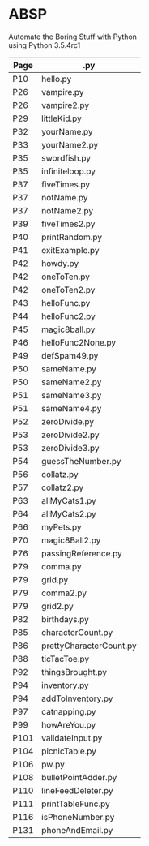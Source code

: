 # ABSP
Automate the Boring Stuff with Python  
using Python 3.5.4rc1  

|Page|.py|
|-|-|
|P10|hello.py|
|P26|vampire.py|
|P26|vampire2.py|
|P29|littleKid.py|
|P32|yourName.py|
|P33|yourName2.py|
|P35|swordfish.py|
|P35|infiniteloop.py|
|P37|fiveTimes.py|
|P37|notName.py|
|P37|notName2.py|
|P39|fiveTimes2.py|
|P40|printRandom.py|
|P41|exitExample.py|
|P42|howdy.py|
|P42|oneToTen.py|
|P42|oneToTen2.py|
|P43|helloFunc.py|
|P44|helloFunc2.py|
|P45|magic8ball.py|
|P46|helloFunc2None.py|
|P49|defSpam49.py|
|P50|sameName.py|
|P50|sameName2.py|
|P51|sameName3.py|
|P51|sameName4.py|
|P52|zeroDivide.py|
|P53|zeroDivide2.py|
|P53|zeroDivide3.py|
|P54|guessTheNumber.py|
|P56|collatz.py|
|P57|collatz2.py|
|P63|allMyCats1.py|
|P64|allMyCats2.py|
|P66|myPets.py|
|P70|magic8Ball2.py|
|P76|passingReference.py|
|P79|comma.py|
|P79|grid.py|
|P79|comma2.py|undone
|P79|grid2.py|undone
|P82|birthdays.py|
|P85|characterCount.py|
|P86|prettyCharacterCount.py|
|P88|ticTacToe.py|
|P92|thingsBrought.py|
|P94|inventory.py|
|P94|addToInventory.py|undone
|P97|catnapping.py|
|P99|howAreYou.py|
|P101|validateInput.py|
|P104|picnicTable.py|
|P106|pw.py|
|P108|bulletPointAdder.py|
|P110|lineFeedDeleter.py|
|P111|printTableFunc.py|undone
|P116|isPhoneNumber.py|
|P131|phoneAndEmail.py|Chinese way undone















